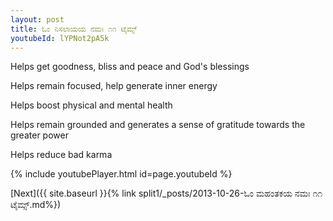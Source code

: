 ```yaml
---
layout: post
title: ಓಂ ನಿಸಲಾಯಯ ನಮಃ ೧೧ ಟೈಮ್ಸ್
youtubeId: lYPNot2pA5k
---
```

 
 
Helps get goodness, bliss and peace and God's blessings
 
Helps remain focused, help generate inner energy 
 
Helps boost physical and mental health 
 
Helps remain grounded and generates a sense of gratitude towards the greater power 
 
Helps reduce bad karma
 
 
 
 


{% include youtubePlayer.html id=page.youtubeId %}
 
[Next]({{ site.baseurl }}{% link  split1/_posts/2013-10-26-ಓಂ ಮಹಂತಕಯ ನಮಃ ೧೧ ಟೈಮ್ಸ್.md%})
 
